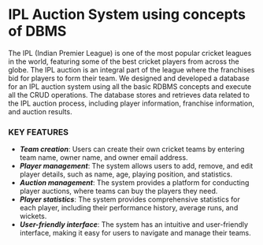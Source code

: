 # IPL Auction System using concepts of DBMS
The IPL (Indian Premier League) is one of the most popular cricket leagues in the world, featuring some of the best cricket players from across the globe. The IPL auction is an integral part of the league where the franchises bid for players to form their team.
We designed and developed a database for an IPL auction system using all the basic RDBMS concepts and execute all the CRUD operations. The database stores and retrieves data related to the IPL auction process, including player information, franchise information, and auction results.

### KEY FEATURES
* **_Team creation_**: Users can create their own cricket teams by entering team name, owner name, and owner email address.
* **_Player management_**: The system allows users to add, remove, and edit player details, such as name, age, playing position, and statistics.
* **_Auction management_**: The system provides a platform for conducting player auctions, where teams can buy the players they need.
* **_Player statistics_**: The system provides comprehensive statistics for each player, including their performance history, average runs, and wickets.
* **_User-friendly interface_**: The system has an intuitive and user-friendly interface, making it easy for users to navigate and manage their teams.
